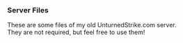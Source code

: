### Server Files
These are some files of my old UnturnedStrike.com server.  
They are not required, but feel free to use them!